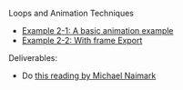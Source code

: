 Loops and Animation Techniques


* [Example 2-1: A basic animation example]()
* [Example 2-2: With frame Export](http://codepen.io/tega/pen/MKQpOX?editors=0010)


Deliverables:

* Do [this reading by Michael Naimark](http://www.naimark.net/writing/firstword.html)
